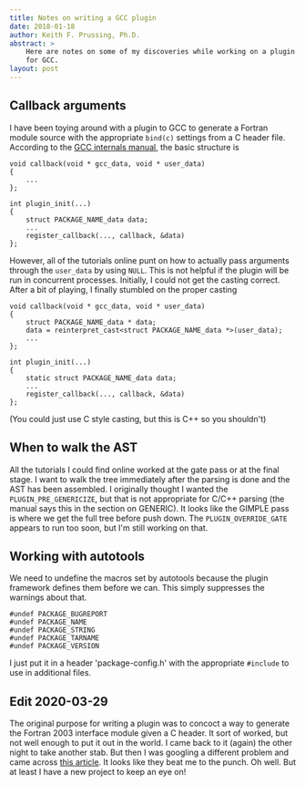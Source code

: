 ```yaml
---
title: Notes on writing a GCC plugin
date: 2018-01-18
author: Keith F. Prussing, Ph.D.
abstract: >
    Here are notes on some of my discoveries while working on a plugin
    for GCC.
layout: post
---
```


Callback arguments
------------------

I have been toying around with a plugin to GCC to generate a Fortran
module source with the appropriate `bind(c)` settings from a C header
file.  According to the [GCC internals manual](??), the basic structure
is 

    void callback(void * gcc_data, void * user_data)
    {
        ...
    };

    int plugin_init(...)
    {
        struct PACKAGE_NAME_data data;
        ...
        register_callback(..., callback, &data)
    };

However, all of the tutorials online punt on how to actually pass
arguments through the `user_data` by using `NULL`.  This is not helpful
if the plugin will be run in concurrent processes.  Initially, I could
not get the casting correct.  After a bit of playing, I finally stumbled
on the proper casting

    void callback(void * gcc_data, void * user_data)
    {
        struct PACKAGE_NAME_data * data;
        data = reinterpret_cast<struct PACKAGE_NAME_data *>(user_data);
        ...
    };

    int plugin_init(...)
    {
        static struct PACKAGE_NAME_data data;
        ...
        register_callback(..., callback, &data)
    };

(You could just use C style casting, but this is C++ so you shouldn't)

When to walk the AST
--------------------

All the tutorials I could find online worked at the gate pass or at the
final stage.  I want to walk the tree immediately after the parsing is
done and the AST has been assembled.  I originally thought I wanted the
`PLUGIN_PRE_GENERICIZE`, but that is not appropriate for C/C++ parsing
(the manual says this in the section on GENERIC).  It looks like the
GIMPLE pass is where we get the full tree before push down.  The
`PLUGIN_OVERRIDE_GATE` appears to run too soon, but I'm still working on
that.

Working with autotools
----------------------

We need to undefine the macros set by autotools because the plugin
framework defines them before we can.  This simply suppresses the
warnings about that.

    #undef PACKAGE_BUGREPORT
    #undef PACKAGE_NAME
    #undef PACKAGE_STRING
    #undef PACKAGE_TARNAME
    #undef PACKAGE_VERSION

I just put it in a header 'package-config.h' with the appropriate
`#include` to use in additional files.

## Edit 2020-03-29

The original purpose for writing a plugin was to concoct a way to
generate the Fortran 2003 interface module given a C header.  It sort of
worked, but not well enough to put it out in the world.  I came back to
it (again) the other night to take another stab.  But then I was
googling a different problem and came across [this
article](https://arxiv.org/pdf/1904.02546.pdf).  It looks like they beat
me to the punch.  Oh well.  But at least I have a new project to keep an
eye on!

